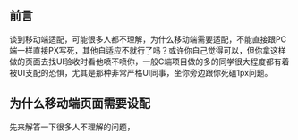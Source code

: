 ## 前言

谈到移动端适配，可能很多人都不理解，为什么移动端需要适配，不能直接跟PC端一样直接PX写死，其他自适应不就行了吗？或许你自己觉得可以，但你拿这样做的页面去找UI验收时看他喷不喷你，一般C端项目做的多的同学很大程度都有着被UI支配的恐惧，尤其是那种非常严格UI同事，坐你旁边跟你死磕1px问题。



## 为什么移动端页面需要设配

先来解答一下很多人不理解的问题，